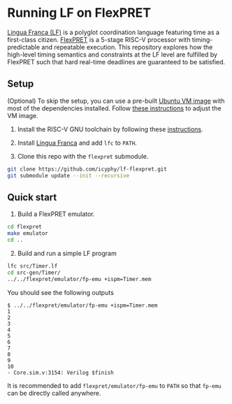 # Running LF on FlexPRET
[Lingua Franca (LF)](https://github.com/lf-lang/lingua-franca) is a polyglot coordination language featuring time as a first-class citizen. [FlexPRET](https://github.com/pretis/flexpret) is a 5-stage RISC-V processor with timing-predictable and repeatable execution. This repository explores how the high-level timing semantics and constraints at the LF level are fulfilled by FlexPRET such that hard real-time deadlines are guaranteed to be satisfied.

## Setup

(Optional) To skip the setup, you can use a pre-built [Ubuntu VM image](https://drive.google.com/file/d/1-up7AZVIdNj_yFmq8U6EUC5M5qc8zlSB/view?usp=sharing) with most of the dependencies installed. Follow [these instructions](https://leaf-enquiry-8f7.notion.site/Adjusting-the-VM-6ef662f5649d43128417c4f8acab0b6e) to adjust the VM image.

1. Install the RISC-V GNU toolchain by following these [instructions](https://github.com/pretis/flexpret#risc-v-compiler).

2. Install [Lingua Franca](https://github.com/lf-lang/lingua-franca/wiki/Downloading-and-Building) and add `lfc` to `PATH`.

3. Clone this repo with the `flexpret` submodule.
```bash
git clone https://github.com/icyphy/lf-flexpret.git
git submodule update --init --recursive
```

## Quick start

1. Build a FlexPRET emulator.
```bash
cd flexpret
make emulator
cd ..
```

2. Build and run a simple LF program
```bash
lfc src/Timer.lf
cd src-gen/Timer/
../../flexpret/emulator/fp-emu +ispm=Timer.mem
```

You should see the following outputs
```
$ ../../flexpret/emulator/fp-emu +ispm=Timer.mem
1
2
3
4
5
6
7
8
9
10
- Core.sim.v:3154: Verilog $finish
```

It is recommended to add `flexpret/emulator/fp-emu` to `PATH` so that `fp-emu` can be directly called anywhere.
